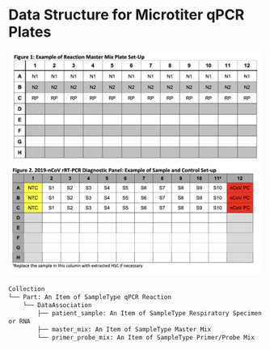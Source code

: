 # Data Structure for Microtiter qPCR Plates

<img src="/docs/_images/primer_layout.png" alt="Primer layout for the CDC Protocol" width="500"/>

<img src="/docs/_images/sample_layout.png" alt="Sample layout for the CDC Protocol" width="500"/>

```
Collection
└── Part: An Item of SampleType qPCR Reaction
    └── DataAssociation
        ├── patient_sample: An Item of SampleType Respiratory Specimen or RNA
        ├── master_mix: An Item of SampleType Master Mix
        └── primer_probe_mix: An Item of SampleType Primer/Probe Mix
```
